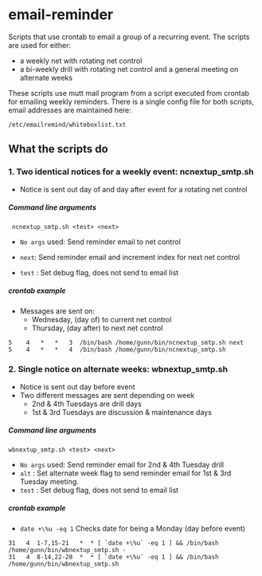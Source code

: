 # email-reminder

Scripts that use crontab to email a group of a recurring event.
The scripts are used for either:
*  a weekly net with rotating net control
*  a bi-weekly drill with rotating net control and a general meeting on alternate weeks

These scripts use mutt mail program from a script executed from crontab for emailing weekly reminders.
There is a single config file for both scripts, email addresses are maintained here:

```/etc/emailremind/whiteboxlist.txt```

## What the scripts do

### 1. Two identical notices for a weekly event: ncnextup_smtp.sh

* Notice is sent out day of and day after event for a rotating net control

##### Command line arguments

``` ncnextup_smtp.sh <test> <next>```

* `No args` used: Send reminder email to net control
* `next`: Send reminder email and increment index for next net control

* `test` : Set debug flag, does not send to email list

##### crontab example

* Messages are sent on:
  * Wednesday, (day of) to current net control
  * Thursday, (day after) to next net control

```
5    4   *   *   3  /bin/bash /home/gunn/bin/ncnextup_smtp.sh next
5    4   *   *   4  /bin/bash /home/gunn/bin/ncnextup_smtp.sh
```

### 2. Single notice on alternate weeks: wbnextup_smtp.sh

* Notice is sent out day before event
* Two different messages are sent depending on week
  * 2nd & 4th Tuesdays are drill days
  * 1st & 3rd Tuesdays are discussion & maintenance days

##### Command line arguments

```wbnextup_smtp.sh <test> <next>```

* `No args` used: Send reminder email for 2nd & 4th Tuesday drill
* `alt` : Set alternate week flag to send reminder email for 1st & 3rd Tuesday meeting.
* `test` : Set debug flag, does not send to email list

##### crontab example

* `date +\%u -eq 1` Checks date for being a Monday (day before event)

```
31   4  1-7,15-21   *  * [ `date +\%u` -eq 1 ] && /bin/bash /home/gunn/bin/wbnextup_smtp.sh -
31   4  8-14,22-28  *  * [ `date +\%u` -eq 1 ] && /bin/bash /home/gunn/bin/wbnextup_smtp.sh

```
